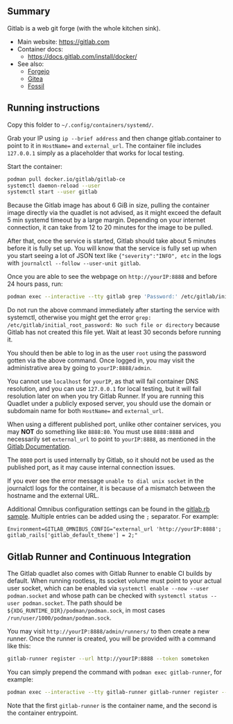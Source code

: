 ## Summary

Gitlab is a web git forge (with the whole kitchen sink).

* Main website: https://gitlab.com
* Container docs:
  * https://docs.gitlab.com/install/docker/
* See also:
  * [Forgejo](../forgejo)
  * [Gitea](../gitea)
  * [Fossil](../fossil)

## Running instructions

Copy this folder to `~/.config/containers/systemd/`.

Grab your IP using `ip --brief address` and then change gitlab.container to
point to it in `HostName=` and `external_url`. The container file includes
`127.0.0.1` simply as a placeholder that works for local testing.

Start the container:

```bash
podman pull docker.io/gitlab/gitlab-ce
systemctl daemon-reload --user
systemctl start --user gitlab
```

Because the Gitlab image has about 6 GiB in size, pulling the container image
directly via the quadlet is not advised, as it might exceed the default 5 min
systemd timeout by a large margin. Depending on your internet connection,
it can take from 12 to 20 minutes for the image to be pulled.

After that, once the service is started, Gitlab should take about 5 minutes
before it is fully set up. You will know that the service is fully set up when
you start seeing a lot of JSON text like `{"severity":"INFO", etc` in the logs
with `journalctl --follow --user-unit gitlab`.

Once you are able to see the webpage on
`http://yourIP:8888` and before 24 hours pass, run:

```bash
podman exec --interactive --tty gitlab grep 'Password:' /etc/gitlab/initial_root_password
```

Do not run the above command immediately after starting the service with
systemctl, otherwise you might get the error
`grep: /etc/gitlab/initial_root_password: No such file or directory`
because Gitlab has not created this file yet.
Wait at least 30 seconds before running it.

You should then be able to log in as the user `root` using the password gotten
via the above command.
Once logged in, you may visit the administrative area by going to
`yourIP:8888/admin`.

You cannot use `localhost` for `yourIP`, as that will fail container DNS
resolution, and you can use `127.0.0.1` for local testing, but it will fail
resolution later on when you try Gitlab Runner. If you are running this Quadlet
under a publicly exposed server, you should use the domain or subdomain name
for both `HostName=` and `external_url`.

When using a different published port, unlike other container services,
you may **NOT** do something like `8888:80`. You must use `8888:8888` and
necessarily set `external_url` to point to `yourIP:8888`, as mentioned in the
[Gitlab Documentation](https://docs.gitlab.com/ee/install/docker.html#expose-gitlab-on-different-ports).

The `8080` port is used internally by Gitlab, so it should not be used as the
published port, as it may cause internal connection issues.

If you ever see the error message `unable to dial unix socket` in the journalctl
logs for the container, it is because of a mismatch between the hostname and
the external URL.

Additional Omnibus configuration settings can be found in the
[gitlab.rb sample](https://gitlab.com/gitlab-org/omnibus-gitlab/blob/master/files/gitlab-config-template/gitlab.rb.template).
Multiple entries can be added using the `;` separator. For example:

```
Environment=GITLAB_OMNIBUS_CONFIG="external_url 'http://yourIP:8888'; gitlab_rails['gitlab_default_theme'] = 2;"
```

## Gitlab Runner and Continuous Integration

The Gitlab quadlet also comes with Gitlab Runner to enable CI builds by default.
When running rootless, its socket volume must point to your actual user socket,
which can be enabled via `systemctl enable --now --user podman.socket` and
whose path can be checked with `systemctl status --user podman.socket`.
The path should be `${XDG_RUNTIME_DIR}/podman/podman.sock`, in most cases
`/run/user/1000/podman/podman.sock`.

You may visit `http://yourIP:8888/admin/runners/` to then create a new runner.
Once the runner is created, you will be provided with a command like this:

```bash
gitlab-runner register --url http://yourIP:8888 --token sometoken
```

You can simply prepend the command with `podman exec gitlab-runner`, for example:

```bash
podman exec --interactive --tty gitlab-runner gitlab-runner register --url http://yourIP:8888 --token sometoken
```

Note that the first `gitlab-runner` is the container name, and the second is
the container entrypoint.
